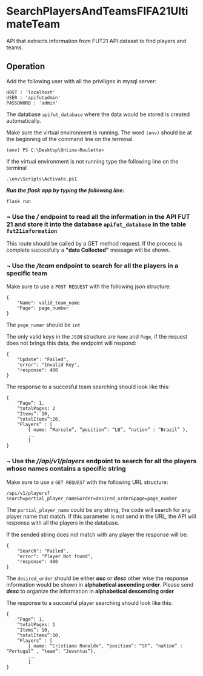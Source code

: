 # SearchPlayersAndTeamsFIFA21UltimateTeam
API that extracts information from FUT21 API dataset to find players and teams.


## Operation
Add the following user with all the priviliges in mysql server:  

    HOST : 'localhost'
    USER : 'apifutadmin'
    PASSOWORD : 'admin' 

The database `apifut_database` where the data would be stored is created automatically.

Make sure the virtual environment is running. The word `(env)` should be at the beginning of the command line on the terminal. 

    (env) PS C:\Desktop\Online-Roulette> 

If the virtual environment is not running type the following line on the terminal

    .\env\Scripts\Activate.ps1

***Run the flask app by typing the following line:***

    flask run

### **¬ Use the */* endpoint** to read all the information in the API FUT 21 and store it into the database `apifut_database` in the table `fut21information`
This route should be called by a GET method request. If the process is complete succesfully a **"data Collected"** message will be shown.

### **¬ Use the */team* endpoint** to search for all the players in a specific team 

Make sure to use a `POST REQUEST` with the following json structure:

    {
        "Name": valid_team_name
        "Page": page_number
    }
The `page_numer` should be `int`

The only valid keys in the `JSON` structure are `Name` and `Page`, if the request does not brings this data, the endpoint will respond:

    {
        "Update": "Failed",
        "error": "Invalid Key",
        "response": 400
    }

The response to a succesful team searching should look like this:

    {
        “Page”: 1,
        “totalPages: 2
        “Items”: 10,
        “totalItems”:20,
        “Players” : [
            { name: “Marcelo”, “position”: “LB”, “nation” : “Brazil” },
            ...
            ]
    }

### **¬ Use the *//api/v1/players* endpoint** to search for all the players whose names contains a specific string
Make sure to use a `GET REQUEST` with the following URL structure:

    /api/v1/players?search=partial_player_name&order=desired_order&page=page_number

The `partial_player_name` could be any string, the code will search for any player name that match. If this parameter is not send in the URL, the API will response with all the players in the database.

If the sended string does not match with any player the response will be:

    {
        "Search": "Failed",
        "error": "Player Not found",
        "response": 400
    }

The `desired_order` should be either ***asc*** or ***desc*** other wise the response information would be shown in **alphabetical ascending order**. Please send ***desc*** to organize the information in **alphabetical descending order**

The response to a succesful player searching should look like this:

    {
        “Page”: 1,
        “totalPages: 1
        “Items”: 10,
        “totalItems”:10,
        “Players” : [
            { name: “Cristiano Ronaldo”, “position”: “ST”, “nation” : “Portugal” , “team”: “Juventus”},
            ...
            ]
    }